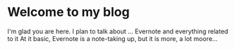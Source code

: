 # Welcome to my blog

I'm glad you are here. I plan to talk about ...
Evernote and everything related to it
At it basic, Evernote is a note-taking up, but it is more, a lot moore...
